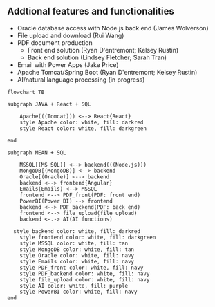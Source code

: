 ## Addtional features and functionalities

- Oracle database access with Node.js back end (James Wolverson)
- File upload and download (Rui Wang)
- PDF document production 
  - Front end solution (Ryan D'entremont; Kelsey Rustin)
  - Back end solution (Lindsey Fletcher; Sarah Tran)
- Email with Power Apps (Jake Price)
- Apache Tomcat/Spring Boot (Ryan D'entremont; Kelsey Rustin)
- AI/natural language processing (in progress)

```mermaid
flowchart TB

subgraph JAVA + React + SQL

	Apache(((Tomcat))) <--> React{React}
	style Apache color: white, fill: darkred
	style React color: white, fill: darkgreen

end

subgraph MEAN + SQL

	MSSQL[(MS SQL)] <--> backend(((Node.js)))
	MongoDB[(MongoDB)] <--> backend
	Oracle[(Oracle)] <--> backend
	backend <--> frontend{Angular}
	Emails(Emails) <--> MSSQL
	frontend <--> PDF_front(PDF: front end)
	PowerBI(Power BI) --> frontend
	backend <--> PDF_backend(PDF: back end)
	frontend <--> file_upload(file upload)
	backend <-.-> AI(AI functions)

  style backend color: white, fill: darkred
	style frontend color: white, fill: darkgreen
	style MSSQL color: white, fill: tan
	style MongoDB color: white, fill: tan
	style Oracle color: white, fill: navy
	style Emails color: white, fill: navy
	style PDF_front color: white, fill: navy
	style PDF_backend color: white, fill: navy
	style file_upload color: white, fill: navy
	style AI color: white, fill: purple
	style PowerBI color: white, fill: navy
end

```